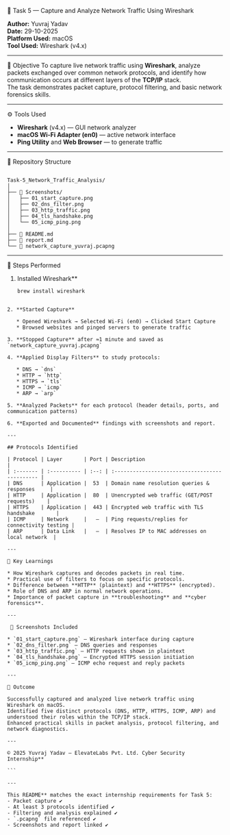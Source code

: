 
🧭 Task 5 — Capture and Analyze Network Traffic Using Wireshark  

**Author:** Yuvraj Yadav  
**Date:** 29-10-2025  
**Platform Used:** macOS  
**Tool Used:** Wireshark (v4.x)  

---

🎯 Objective
To capture live network traffic using **Wireshark**, analyze packets exchanged over common network protocols, and identify how communication occurs at different layers of the **TCP/IP** stack.  
The task demonstrates packet capture, protocol filtering, and basic network forensics skills.

---

⚙️ Tools Used
- **Wireshark** (v4.x) — GUI network analyzer  
- **macOS Wi-Fi Adapter (en0)** — active network interface  
- **Ping Utility** and **Web Browser** — to generate traffic  

---

📂 Repository Structure
```

Task-5_Network_Traffic_Analysis/
│
├── 📁 Screenshots/
│   ├── 01_start_capture.png
│   ├── 02_dns_filter.png
│   ├── 03_http_traffic.png
│   ├── 04_tls_handshake.png
│   └── 05_icmp_ping.png
│
├── 📝 README.md
├── 📄 report.md
└── 📁 network_capture_yuvraj.pcapng

````

---

 🚀 Steps Performed

1. Installed Wireshark**  
   ```bash
   brew install wireshark
````

2. **Started Capture**

   * Opened Wireshark → Selected Wi-Fi (en0) → Clicked Start Capture
   * Browsed websites and pinged servers to generate traffic

3. **Stopped Capture** after ≈1 minute and saved as `network_capture_yuvraj.pcapng`

4. **Applied Display Filters** to study protocols:

   * DNS → `dns`
   * HTTP → `http`
   * HTTPS → `tls`
   * ICMP → `icmp`
   * ARP → `arp`

5. **Analyzed Packets** for each protocol (header details, ports, and communication patterns)

6. **Exported and Documented** findings with screenshots and report.

---

## Protocols Identified

| Protocol | Layer       | Port | Description                                    |
| :------- | :---------- | :--: | :--------------------------------------------- |
| DNS      | Application |  53  | Domain name resolution queries & responses     |
| HTTP     | Application |  80  | Unencrypted web traffic (GET/POST requests)    |
| HTTPS    | Application |  443 | Encrypted web traffic with TLS handshake       |
| ICMP     | Network     |   —  | Ping requests/replies for connectivity testing |
| ARP      | Data Link   |   —  | Resolves IP to MAC addresses on local network  |

---

🧠 Key Learnings

* How Wireshark captures and decodes packets in real time.
* Practical use of filters to focus on specific protocols.
* Difference between **HTTP** (plaintext) and **HTTPS** (encrypted).
* Role of DNS and ARP in normal network operations.
* Importance of packet capture in **troubleshooting** and **cyber forensics**.

---

 📸 Screenshots Included

* `01_start_capture.png` – Wireshark interface during capture
* `02_dns_filter.png` – DNS queries and responses
* `03_http_traffic.png` – HTTP requests shown in plaintext
* `04_tls_handshake.png` – Encrypted HTTPS session initiation
* `05_icmp_ping.png` – ICMP echo request and reply packets

---

🧾 Outcome

Successfully captured and analyzed live network traffic using Wireshark on macOS.
Identified five distinct protocols (DNS, HTTP, HTTPS, ICMP, ARP) and understood their roles within the TCP/IP stack.
Enhanced practical skills in packet analysis, protocol filtering, and network diagnostics.

---

© 2025 Yuvraj Yadav — ElevateLabs Pvt. Ltd. Cyber Security Internship**

```

---

This README** matches the exact internship requirements for Task 5:  
- Packet capture ✔️  
- At least 3 protocols identified ✔️  
- Filtering and analysis explained ✔️  
- `.pcapng` file referenced ✔️  
- Screenshots and report linked ✔️  

